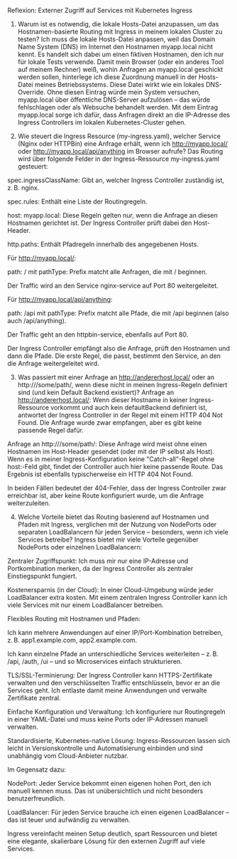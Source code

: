 Reflexion: Externer Zugriff auf Services mit Kubernetes Ingress
1. Warum ist es notwendig, die lokale Hosts-Datei anzupassen, um das Hostnamen-basierte Routing mit Ingress in meinem lokalen Cluster zu testen?
Ich muss die lokale Hosts-Datei anpassen, weil das Domain Name System (DNS) im Internet den Hostnamen myapp.local nicht kennt. Es handelt sich dabei um einen fiktiven Hostnamen, den ich nur für lokale Tests verwende. Damit mein Browser (oder ein anderes Tool auf meinem Rechner) weiß, wohin Anfragen an myapp.local geschickt werden sollen, hinterlege ich diese Zuordnung manuell in der Hosts-Datei meines Betriebssystems. Diese Datei wirkt wie ein lokales DNS-Override. Ohne diesen Eintrag würde mein System versuchen, myapp.local über öffentliche DNS-Server aufzulösen – das würde fehlschlagen oder als Websuche behandelt werden. Mit dem Eintrag <Cluster-IP> myapp.local sorge ich dafür, dass Anfragen direkt an die IP-Adresse des Ingress Controllers im lokalen Kubernetes-Cluster gehen.

2. Wie steuert die Ingress Resource (my-ingress.yaml), welcher Service (Nginx oder HTTPBin) eine Anfrage erhält, wenn ich http://myapp.local/ oder http://myapp.local/api/anything im Browser aufrufe?
Das Routing wird über folgende Felder in der Ingress-Ressource my-ingress.yaml gesteuert:

spec.ingressClassName: Gibt an, welcher Ingress Controller zuständig ist, z. B. nginx.

spec.rules: Enthält eine Liste der Routingregeln.

host: myapp.local: Diese Regeln gelten nur, wenn die Anfrage an diesen Hostnamen gerichtet ist. Der Ingress Controller prüft dabei den Host-Header.

http.paths: Enthält Pfadregeln innerhalb des angegebenen Hosts.

Für http://myapp.local/:

path: / mit pathType: Prefix matcht alle Anfragen, die mit / beginnen.

Der Traffic wird an den Service nginx-service auf Port 80 weitergeleitet.

Für http://myapp.local/api/anything:

path: /api mit pathType: Prefix matcht alle Pfade, die mit /api beginnen (also auch /api/anything).

Der Traffic geht an den httpbin-service, ebenfalls auf Port 80.

Der Ingress Controller empfängt also die Anfrage, prüft den Hostnamen und dann die Pfade. Die erste Regel, die passt, bestimmt den Service, an den die Anfrage weitergeleitet wird.

3. Was passiert mit einer Anfrage an http://andererhost.local/ oder an http://<Cluster-IP>/some/path/, wenn diese nicht in meinen Ingress-Regeln definiert sind (und kein Default Backend existiert)?
Anfrage an http://andererhost.local/:
Wenn dieser Hostname in keiner Ingress-Ressource vorkommt und auch kein defaultBackend definiert ist, antwortet der Ingress Controller in der Regel mit einem HTTP 404 Not Found. Die Anfrage wurde zwar empfangen, aber es gibt keine passende Regel dafür.

Anfrage an http://<Cluster-IP>/some/path/:
Diese Anfrage wird meist ohne einen Hostnamen im Host-Header gesendet (oder mit der IP selbst als Host). Wenn es in meiner Ingress-Konfiguration keine "Catch-all"-Regel ohne host:-Feld gibt, findet der Controller auch hier keine passende Route. Das Ergebnis ist ebenfalls typischerweise ein HTTP 404 Not Found.

In beiden Fällen bedeutet der 404-Fehler, dass der Ingress Controller zwar erreichbar ist, aber keine Route konfiguriert wurde, um die Anfrage weiterzuleiten.

4. Welche Vorteile bietet das Routing basierend auf Hostnamen und Pfaden mit Ingress, verglichen mit der Nutzung von NodePorts oder separaten LoadBalancern für jeden Service – besonders, wenn ich viele Services betreibe?
Ingress bietet mir viele Vorteile gegenüber NodePorts oder einzelnen LoadBalancern:

Zentraler Zugriffspunkt:
Ich muss mir nur eine IP-Adresse und Portkombination merken, da der Ingress Controller als zentraler Einstiegspunkt fungiert.

Kostenersparnis (in der Cloud):
In einer Cloud-Umgebung würde jeder LoadBalancer extra kosten. Mit einem zentralen Ingress Controller kann ich viele Services mit nur einem LoadBalancer betreiben.

Flexibles Routing mit Hostnamen und Pfaden:

Ich kann mehrere Anwendungen auf einer IP/Port-Kombination betreiben, z. B. app1.example.com, app2.example.com.

Ich kann einzelne Pfade an unterschiedliche Services weiterleiten – z. B. /api, /auth, /ui – und so Microservices einfach strukturieren.

TLS/SSL-Terminierung:
Der Ingress Controller kann HTTPS-Zertifikate verwalten und den verschlüsselten Traffic entschlüsseln, bevor er an die Services geht. Ich entlaste damit meine Anwendungen und verwalte Zertifikate zentral.

Einfache Konfiguration und Verwaltung:
Ich konfiguriere nur Routingregeln in einer YAML-Datei und muss keine Ports oder IP-Adressen manuell verwalten.

Standardisierte, Kubernetes-native Lösung:
Ingress-Ressourcen lassen sich leicht in Versionskontrolle und Automatisierung einbinden und sind unabhängig vom Cloud-Anbieter nutzbar.

Im Gegensatz dazu:

NodePort:
Jeder Service bekommt einen eigenen hohen Port, den ich manuell kennen muss. Das ist unübersichtlich und nicht besonders benutzerfreundlich.

LoadBalancer:
Für jeden Service brauche ich einen eigenen LoadBalancer – das ist teuer und aufwändig zu verwalten.

Ingress vereinfacht meinen Setup deutlich, spart Ressourcen und bietet eine elegante, skalierbare Lösung für den externen Zugriff auf viele Services.








